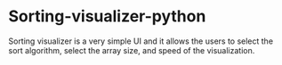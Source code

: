 # Sorting-visualizer-python
Sorting visualizer is a very simple UI and it allows the users to select the sort algorithm, select the array size, and speed of the visualization.
